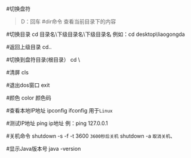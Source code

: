 #切换盘符
> D：回车
#dir命令
查看当前目录下的内容

#切换目录
cd 目录名\下级目录名\下级目录名
例如：cd desktop\liaogongda

#返回上级目录
cd..

#切换到盘符目录(根目录）
cd \

#清屏
cls

#退出dos窗口
exit

#颜色
color 颜色码

#查看本地IP地址
ipconfig
ifconfig 用于`Linux`

#测试IP地址
ping ip地址
例：ping 127.0.0.1

#关机命令
shutdown -s -f -t 3600
`3600秒后关机`
shutdown -a
`取消关机`、

#显示Java版本号
java -version
